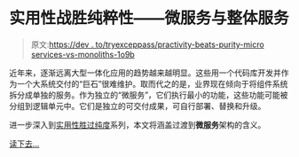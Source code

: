 # 实用性战胜纯粹性——微服务与整体服务

> 原文:[https://dev . to/tryexceppass/practivity-beats-purity-micro services-vs-monoliths-1o9b](https://dev.to/tryexceptpass/practicality-beats-purity-microservices-vs-monoliths-1o9b)

近年来，逐渐远离大型一体化应用的趋势越来越明显。这些用一个代码库开发并作为一个大系统交付的“巨石”很难维护。取而代之的是，业界现在倾向于将组件系统拆分成单独的服务。作为独立的“微服务”，它们执行最小的功能，这些功能可能被分组到逻辑单元中。它们是独立的可交付成果，可自行部署、替换和升级。

进一步深入到[实用性胜过纯度](https://tryexceptpass.org/article/practicality-beats-purity-1)系列，本文将涵盖过渡到**微服务**架构的含义。

[读下去...](https://tryexceptpass.org/article/practicality-beats-purity-3/)